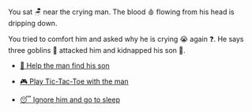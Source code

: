 You sat 🪑 near the crying man. The blood 🩸 flowing from his head is dripping down.

You tried to comfort him and asked why he is crying 😭 again ❓. He says three goblins 👺 attacked him and kidnapped his son 👦.

- [🔎 Help the man find his son](1-BA.md)

- [🎮 Play Tic-Tac-Toe with the man](1-BB.md)

- [😴 Ignore him and go to sleep](1-BC.md)

